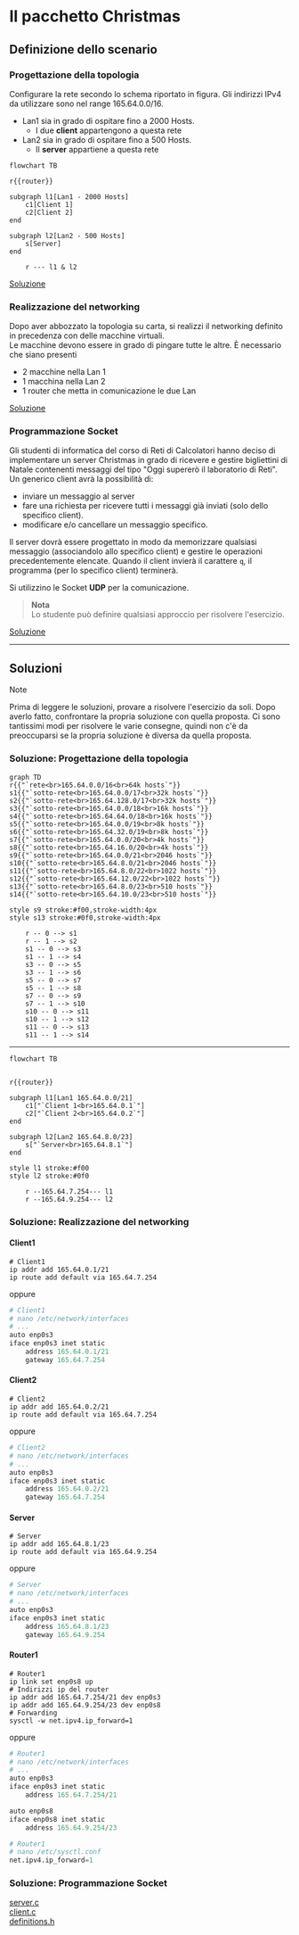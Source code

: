 # Il pacchetto Christmas

## Definizione dello scenario

### Progettazione della topologia

Configurare la rete secondo lo schema riportato in figura. Gli indirizzi IPv4 da utilizzare sono nel range $165.64.0.0/16$.

- Lan1 sia in grado di ospitare fino a 2000 Hosts.
  - I due **client** appartengono a questa rete
- Lan2 sia in grado di ospitare fino a 500 Hosts.
  - Il **server** appartiene a questa rete

```mermaid
flowchart TB

r{{router}}

subgraph l1[Lan1 - 2000 Hosts]
    c1[Client 1]
    c2[Client 2]
end

subgraph l2[Lan2 - 500 Hosts]
    s[Server]
end

    r --- l1 & l2
```

[Soluzione](#soluzione-progettazione-della-topologia)

### Realizzazione del networking

Dopo aver abbozzato la topologia su carta, si realizzi il networking definito in precedenza con delle macchine virtuali.  
Le macchine devono essere in grado di pingare tutte le altre.
È necessario che siano presenti

- 2 macchine nella Lan 1
- 1 macchina nella Lan 2
- 1 router che metta in comunicazione le due Lan

[Soluzione](#soluzione-realizzazione-del-networking)

### Programmazione Socket

Gli studenti di informatica del corso di Reti di Calcolatori hanno deciso di implementare un server Christmas in grado di ricevere e gestire bigliettini di Natale contenenti messaggi del tipo "Oggi supererò il laboratorio di Reti".  
Un generico client avrà la possibilità di:

- inviare un messaggio al server
- fare una richiesta per ricevere tutti i messaggi già inviati (solo dello specifico client).
- modificare e/o cancellare un messaggio specifico.

Il server dovrà essere progettato in modo da memorizzare qualsiasi messaggio (associandolo allo specifico client) e gestire le operazioni precedentemente elencate.
Quando il client invierà il carattere `q`, il programma (per lo specifico client) terminerà.

Si utilizzino le Socket **UDP** per la comunicazione.

> **Nota**  
> Lo studente può definire qualsiasi approccio per risolvere l'esercizio.

[Soluzione](#soluzione-programmazione-socket)

---

## Soluzioni

> [!Note]  
> Prima di leggere le soluzioni, provare a risolvere l'esercizio da soli.
> Dopo averlo fatto, confrontare la propria soluzione con quella proposta.
> Ci sono tantissimi modi per risolvere le varie consegne, quindi non c'è da preoccuparsi se la propria soluzione è diversa da quella proposta.

### Soluzione: Progettazione della topologia

```mermaid
graph TD
r{{"`rete<br>165.64.0.0/16<br>64k hosts`"}}
s1{{"`sotto-rete<br>165.64.0.0/17<br>32k hosts`"}}
s2{{"`sotto-rete<br>165.64.128.0/17<br>32k hosts`"}}
s3{{"`sotto-rete<br>165.64.0.0/18<br>16k hosts`"}}
s4{{"`sotto-rete<br>165.64.64.0/18<br>16k hosts`"}}
s5{{"`sotto-rete<br>165.64.0.0/19<br>8k hosts`"}}
s6{{"`sotto-rete<br>165.64.32.0/19<br>8k hosts`"}}
s7{{"`sotto-rete<br>165.64.0.0/20<br>4k hosts`"}}
s8{{"`sotto-rete<br>165.64.16.0/20<br>4k hosts`"}}
s9{{"`sotto-rete<br>165.64.0.0/21<br>2046 hosts`"}}
s10{{"`sotto-rete<br>165.64.8.0/21<br>2046 hosts`"}}
s11{{"`sotto-rete<br>165.64.8.0/22<br>1022 hosts`"}}
s12{{"`sotto-rete<br>165.64.12.0/22<br>1022 hosts`"}}
s13{{"`sotto-rete<br>165.64.8.0/23<br>510 hosts`"}}
s14{{"`sotto-rete<br>165.64.10.0/23<br>510 hosts`"}}

style s9 stroke:#f00,stroke-width:4px
style s13 stroke:#0f0,stroke-width:4px

    r -- 0 --> s1
    r -- 1 --> s2
    s1 -- 0 --> s3
    s1 -- 1 --> s4
    s3 -- 0 --> s5
    s3 -- 1 --> s6
    s5 -- 0 --> s7
    s5 -- 1 --> s8
    s7 -- 0 --> s9
    s7 -- 1 --> s10
    s10 -- 0 --> s11
    s10 -- 1 --> s12
    s11 -- 0 --> s13
    s11 -- 1 --> s14
```

---

```mermaid
flowchart TB


r{{router}}

subgraph l1[Lan1 165.64.0.0/21]
    c1["`Client 1<br>165.64.0.1`"]
    c2["`Client 2<br>165.64.0.2`"]
end

subgraph l2[Lan2 165.64.8.0/23]
    s["`Server<br>165.64.8.1`"]
end

style l1 stroke:#f00
style l2 stroke:#0f0

    r --165.64.7.254--- l1
    r --165.64.9.254--- l2
```

### Soluzione: Realizzazione del networking

#### Client1

```shell
# Client1
ip addr add 165.64.0.1/21
ip route add default via 165.64.7.254
```

oppure

```py
# Client1
# nano /etc/network/interfaces
# ...
auto enp0s3
iface enp0s3 inet static
    address 165.64.0.1/21
    gateway 165.64.7.254

```

#### Client2

```shell
# Client2
ip addr add 165.64.0.2/21
ip route add default via 165.64.7.254
```

oppure

```py
# Client2
# nano /etc/network/interfaces
# ...
auto enp0s3
iface enp0s3 inet static
    address 165.64.0.2/21
    gateway 165.64.7.254
```

#### Server

```shell
# Server
ip addr add 165.64.8.1/23
ip route add default via 165.64.9.254
```

oppure

```py
# Server
# nano /etc/network/interfaces
# ...
auto enp0s3
iface enp0s3 inet static
    address 165.64.8.1/23
    gateway 165.64.9.254
```

#### Router1

```shell
# Router1
ip link set enp0s8 up
# Indirizzi ip del router
ip addr add 165.64.7.254/21 dev enp0s3
ip addr add 165.64.9.254/23 dev enp0s8
# Forwarding
sysctl -w net.ipv4.ip_forward=1
```

oppure

```py
# Router1
# nano /etc/network/interfaces
# ...
auto enp0s3
iface enp0s3 inet static
    address 165.64.7.254/21

auto enp0s8
iface enp0s8 inet static
    address 165.64.9.254/23
```

```py
# Router1
# nano /etc/sysctl.conf
net.ipv4.ip_forward=1
```

### Soluzione: Programmazione Socket

[server.c](./server.c)  
[client.c](./client.c)  
[definitions.h](./definitions.h)
